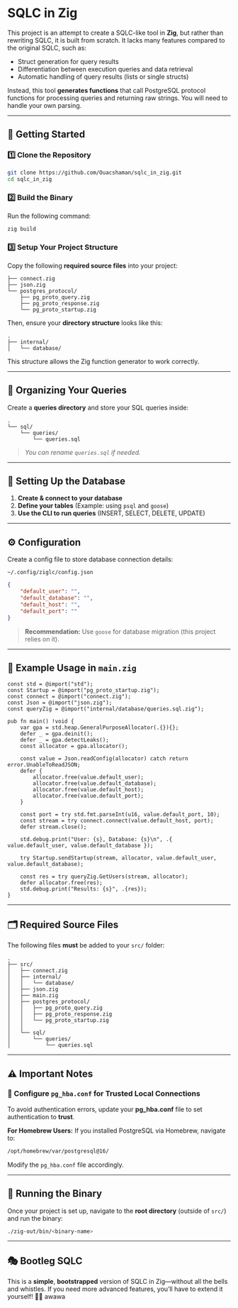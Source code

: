 # SQLC in Zig

This project is an attempt to create a SQLC-like tool in **Zig**, but rather than rewriting SQLC, it is built from scratch. It lacks many features compared to the original SQLC, such as:

- Struct generation for query results
- Differentiation between execution queries and data retrieval
- Automatic handling of query results (lists or single structs)

Instead, this tool **generates functions** that call PostgreSQL protocol functions for processing queries and returning raw strings. You will need to handle your own parsing.

---

## 🚀 Getting Started

### 1️⃣ Clone the Repository
```sh
git clone https://github.com/Ouacshaman/sqlc_in_zig.git
cd sqlc_in_zig
```

### 2️⃣ Build the Binary
Run the following command:
```sh
zig build
```

### 3️⃣ Setup Your Project Structure

Copy the following **required source files** into your project:
```
├── connect.zig
├── json.zig
└── postgres_protocol/
    ├── pg_proto_query.zig
    ├── pg_proto_response.zig
    └── pg_proto_startup.zig
```

Then, ensure your **directory structure** looks like this:

```
.
├── internal/
│   └── database/
```

This structure allows the Zig function generator to work correctly.

---

## 📂 Organizing Your Queries

Create a **queries directory** and store your SQL queries inside:

```
.
└── sql/
    └── queries/
        └── queries.sql
```

> *You can rename `queries.sql` if needed.*

---

## 📌 Setting Up the Database

1. **Create & connect to your database**
2. **Define your tables** (Example: using `psql` and `goose`)
3. **Use the CLI to run queries** (INSERT, SELECT, DELETE, UPDATE)

---

## ⚙ Configuration

Create a config file to store database connection details:
```
~/.config/ziglc/config.json
```
```json
{
	"default_user": "",
	"default_database": "",
	"default_host": "",
	"default_port": ""
}
```
> **Recommendation:** Use `goose` for database migration (this project relies on it).

---

## 📝 Example Usage in `main.zig`

```zig
const std = @import("std");
const Startup = @import("pg_proto_startup.zig");
const connect = @import("connect.zig");
const Json = @import("json.zig");
const queryZig = @import("internal/database/queries.sql.zig");

pub fn main() !void {
    var gpa = std.heap.GeneralPurposeAllocator(.{}){};
    defer _ = gpa.deinit();
    defer _ = gpa.detectLeaks();
    const allocator = gpa.allocator();

    const value = Json.readConfig(allocator) catch return error.UnableToReadJSON;
    defer {
        allocator.free(value.default_user);
        allocator.free(value.default_database);
        allocator.free(value.default_host);
        allocator.free(value.default_port);
    }

    const port = try std.fmt.parseInt(u16, value.default_port, 10);
    const stream = try connect.connect(value.default_host, port);
    defer stream.close();

    std.debug.print("User: {s}, Database: {s}\n", .{ value.default_user, value.default_database });

    try Startup.sendStartup(stream, allocator, value.default_user, value.default_database);

    const res = try queryZig.GetUsers(stream, allocator);
    defer allocator.free(res);
    std.debug.print("Results: {s}", .{res});
}
```

---

## 🗂 Required Source Files

The following files **must** be added to your `src/` folder:

```
.
├── src/
│   ├── connect.zig
│   ├── internal/
│   │   └── database/
│   ├── json.zig
│   ├── main.zig
│   ├── postgres_protocol/
│   │   ├── pg_proto_query.zig
│   │   ├── pg_proto_response.zig
│   │   └── pg_proto_startup.zig
│   │
│   └── sql/
│       └── queries/
│           └── queries.sql
```

---

## ⚠ Important Notes

### 🔹 Configure `pg_hba.conf` for Trusted Local Connections

To avoid authentication errors, update your **pg_hba.conf** file to set authentication to **trust**.

**For Homebrew Users:**
If you installed PostgreSQL via Homebrew, navigate to:
```sh
/opt/homebrew/var/postgresql@16/
```
Modify the `pg_hba.conf` file accordingly.

---

## 🏁 Running the Binary

Once your project is set up, navigate to the **root directory** (outside of `src/`) and run the binary:

```sh
./zig-out/bin/<binary-name>
```

---

## 🎭 Bootleg SQLC

This is a **simple**, **bootstrapped** version of SQLC in Zig—without all the bells and whistles. If you need more advanced features, you’ll have to extend it yourself! 🌠🎀 awawa
